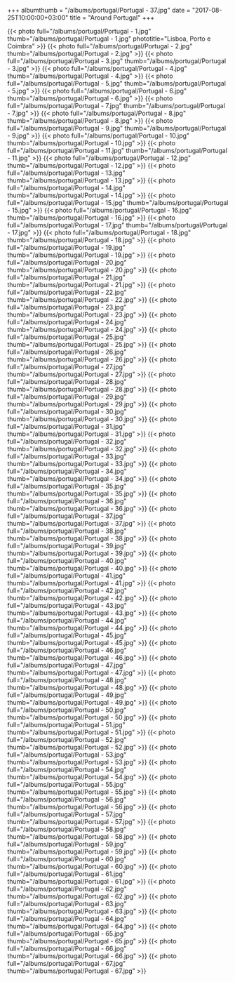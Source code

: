 +++
albumthumb = "/albums/portugal/Portugal - 37.jpg"
date = "2017-08-25T10:00:00+03:00"
title = "Around Portugal"
+++

{{< photo full="/albums/portugal/Portugal - 1.jpg" thumb="/albums/portugal/Portugal - 1.jpg" 
phototitle="Lisboa, Porto e Coimbra" >}}
{{< photo full="/albums/portugal/Portugal - 2.jpg" 
         thumb="/albums/portugal/Portugal - 2.jpg"  >}}
{{< photo full="/albums/portugal/Portugal - 3.jpg" 
         thumb="/albums/portugal/Portugal - 3.jpg"  >}}
{{< photo full="/albums/portugal/Portugal - 4.jpg" 
         thumb="/albums/portugal/Portugal - 4.jpg"  >}}
{{< photo full="/albums/portugal/Portugal - 5.jpg" 
         thumb="/albums/portugal/Portugal - 5.jpg"  >}}
{{< photo full="/albums/portugal/Portugal - 6.jpg" 
         thumb="/albums/portugal/Portugal - 6.jpg"  >}}
{{< photo full="/albums/portugal/Portugal - 7.jpg" 
         thumb="/albums/portugal/Portugal - 7.jpg"  >}}
{{< photo full="/albums/portugal/Portugal - 8.jpg" 
         thumb="/albums/portugal/Portugal - 8.jpg"  >}}
{{< photo full="/albums/portugal/Portugal - 9.jpg" 
         thumb="/albums/portugal/Portugal - 9.jpg"  >}}
{{< photo full="/albums/portugal/Portugal - 10.jpg" 
         thumb="/albums/portugal/Portugal - 10.jpg"  >}}
{{< photo full="/albums/portugal/Portugal - 11.jpg" 
         thumb="/albums/portugal/Portugal - 11.jpg"  >}}
{{< photo full="/albums/portugal/Portugal - 12.jpg" 
         thumb="/albums/portugal/Portugal - 12.jpg"  >}}
{{< photo full="/albums/portugal/Portugal - 13.jpg" 
         thumb="/albums/portugal/Portugal - 13.jpg"  >}}
{{< photo full="/albums/portugal/Portugal - 14.jpg" 
         thumb="/albums/portugal/Portugal - 14.jpg"  >}}
{{< photo full="/albums/portugal/Portugal - 15.jpg" 
         thumb="/albums/portugal/Portugal - 15.jpg"  >}}
{{< photo full="/albums/portugal/Portugal - 16.jpg" 
         thumb="/albums/portugal/Portugal - 16.jpg"  >}}
{{< photo full="/albums/portugal/Portugal - 17.jpg" 
         thumb="/albums/portugal/Portugal - 17.jpg"  >}}
{{< photo full="/albums/portugal/Portugal - 18.jpg" 
         thumb="/albums/portugal/Portugal - 18.jpg"  >}}
{{< photo full="/albums/portugal/Portugal - 19.jpg" 
         thumb="/albums/portugal/Portugal - 19.jpg"  >}}
{{< photo full="/albums/portugal/Portugal - 20.jpg" 
         thumb="/albums/portugal/Portugal - 20.jpg"  >}}
{{< photo full="/albums/portugal/Portugal - 21.jpg" 
         thumb="/albums/portugal/Portugal - 21.jpg"  >}}
{{< photo full="/albums/portugal/Portugal - 22.jpg" 
         thumb="/albums/portugal/Portugal - 22.jpg"  >}}
{{< photo full="/albums/portugal/Portugal - 23.jpg" 
         thumb="/albums/portugal/Portugal - 23.jpg"  >}}
{{< photo full="/albums/portugal/Portugal - 24.jpg" 
         thumb="/albums/portugal/Portugal - 24.jpg"  >}}
{{< photo full="/albums/portugal/Portugal - 25.jpg" 
         thumb="/albums/portugal/Portugal - 25.jpg"  >}}
{{< photo full="/albums/portugal/Portugal - 26.jpg" 
         thumb="/albums/portugal/Portugal - 26.jpg"  >}}
{{< photo full="/albums/portugal/Portugal - 27.jpg" 
         thumb="/albums/portugal/Portugal - 27.jpg"  >}}
{{< photo full="/albums/portugal/Portugal - 28.jpg" 
         thumb="/albums/portugal/Portugal - 28.jpg"  >}}
{{< photo full="/albums/portugal/Portugal - 29.jpg" 
         thumb="/albums/portugal/Portugal - 29.jpg"  >}}
{{< photo full="/albums/portugal/Portugal - 30.jpg" 
         thumb="/albums/portugal/Portugal - 30.jpg"  >}}
{{< photo full="/albums/portugal/Portugal - 31.jpg" 
         thumb="/albums/portugal/Portugal - 31.jpg"  >}}
{{< photo full="/albums/portugal/Portugal - 32.jpg" 
         thumb="/albums/portugal/Portugal - 32.jpg"  >}}
{{< photo full="/albums/portugal/Portugal - 33.jpg" 
         thumb="/albums/portugal/Portugal - 33.jpg"  >}}
{{< photo full="/albums/portugal/Portugal - 34.jpg" 
         thumb="/albums/portugal/Portugal - 34.jpg"  >}}
{{< photo full="/albums/portugal/Portugal - 35.jpg" 
         thumb="/albums/portugal/Portugal - 35.jpg"  >}}
{{< photo full="/albums/portugal/Portugal - 36.jpg" 
         thumb="/albums/portugal/Portugal - 36.jpg"  >}}
{{< photo full="/albums/portugal/Portugal - 37.jpg" 
         thumb="/albums/portugal/Portugal - 37.jpg"  >}}
{{< photo full="/albums/portugal/Portugal - 38.jpg" 
         thumb="/albums/portugal/Portugal - 38.jpg"  >}}
{{< photo full="/albums/portugal/Portugal - 39.jpg" 
         thumb="/albums/portugal/Portugal - 39.jpg"  >}}
{{< photo full="/albums/portugal/Portugal - 40.jpg" 
         thumb="/albums/portugal/Portugal - 40.jpg"  >}}
{{< photo full="/albums/portugal/Portugal - 41.jpg" 
         thumb="/albums/portugal/Portugal - 41.jpg"  >}}
{{< photo full="/albums/portugal/Portugal - 42.jpg" 
         thumb="/albums/portugal/Portugal - 42.jpg"  >}}
{{< photo full="/albums/portugal/Portugal - 43.jpg" 
         thumb="/albums/portugal/Portugal - 43.jpg"  >}}
{{< photo full="/albums/portugal/Portugal - 44.jpg" 
         thumb="/albums/portugal/Portugal - 44.jpg"  >}}
{{< photo full="/albums/portugal/Portugal - 45.jpg" 
         thumb="/albums/portugal/Portugal - 45.jpg"  >}}
{{< photo full="/albums/portugal/Portugal - 46.jpg" 
         thumb="/albums/portugal/Portugal - 46.jpg"  >}}
{{< photo full="/albums/portugal/Portugal - 47.jpg" 
         thumb="/albums/portugal/Portugal - 47.jpg"  >}}
{{< photo full="/albums/portugal/Portugal - 48.jpg" 
         thumb="/albums/portugal/Portugal - 48.jpg"  >}}
{{< photo full="/albums/portugal/Portugal - 49.jpg" 
         thumb="/albums/portugal/Portugal - 49.jpg"  >}}
{{< photo full="/albums/portugal/Portugal - 50.jpg" 
         thumb="/albums/portugal/Portugal - 50.jpg"  >}}
{{< photo full="/albums/portugal/Portugal - 51.jpg" 
         thumb="/albums/portugal/Portugal - 51.jpg"  >}}
{{< photo full="/albums/portugal/Portugal - 52.jpg" 
         thumb="/albums/portugal/Portugal - 52.jpg"  >}}
{{< photo full="/albums/portugal/Portugal - 53.jpg" 
         thumb="/albums/portugal/Portugal - 53.jpg"  >}}
{{< photo full="/albums/portugal/Portugal - 54.jpg" 
         thumb="/albums/portugal/Portugal - 54.jpg"  >}}
{{< photo full="/albums/portugal/Portugal - 55.jpg" 
         thumb="/albums/portugal/Portugal - 55.jpg"  >}}
{{< photo full="/albums/portugal/Portugal - 56.jpg" 
         thumb="/albums/portugal/Portugal - 56.jpg"  >}}
{{< photo full="/albums/portugal/Portugal - 57.jpg" 
         thumb="/albums/portugal/Portugal - 57.jpg"  >}}
{{< photo full="/albums/portugal/Portugal - 58.jpg" 
         thumb="/albums/portugal/Portugal - 58.jpg"  >}}
{{< photo full="/albums/portugal/Portugal - 59.jpg" 
         thumb="/albums/portugal/Portugal - 59.jpg"  >}}
{{< photo full="/albums/portugal/Portugal - 60.jpg" 
         thumb="/albums/portugal/Portugal - 60.jpg"  >}}
{{< photo full="/albums/portugal/Portugal - 61.jpg" 
         thumb="/albums/portugal/Portugal - 61.jpg"  >}}
{{< photo full="/albums/portugal/Portugal - 62.jpg" 
         thumb="/albums/portugal/Portugal - 62.jpg"  >}}
{{< photo full="/albums/portugal/Portugal - 63.jpg" 
         thumb="/albums/portugal/Portugal - 63.jpg"  >}}
{{< photo full="/albums/portugal/Portugal - 64.jpg" 
         thumb="/albums/portugal/Portugal - 64.jpg"  >}}
{{< photo full="/albums/portugal/Portugal - 65.jpg" 
         thumb="/albums/portugal/Portugal - 65.jpg"  >}}
{{< photo full="/albums/portugal/Portugal - 66.jpg" 
         thumb="/albums/portugal/Portugal - 66.jpg"  >}}
{{< photo full="/albums/portugal/Portugal - 67.jpg" 
         thumb="/albums/portugal/Portugal - 67.jpg"  >}}
